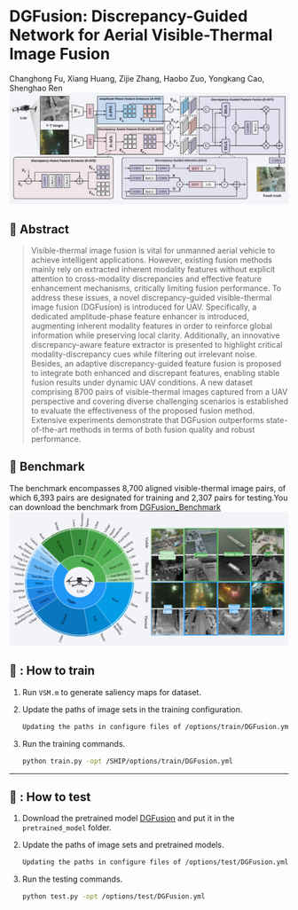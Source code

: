# DGFusion: Discrepancy-Guided Network for Aerial Visible-Thermal Image Fusion

Changhong Fu, Xiang Huang, Zijie Zhang, Haobo Zuo, Yongkang Cao, Shenghao Ren
<img src="./asserts/framework.svg" width="800px"/>


## <a name="abstract"></a>📎 Abstract
>Visible-thermal image fusion is vital for unmanned aerial vehicle to achieve intelligent applications. However, existing fusion methods mainly rely on extracted inherent modality features without explicit attention to cross-modality discrepancies and effective feature enhancement mechanisms, critically limiting fusion performance. To address these issues, a novel discrepancy-guided visible-thermal image fusion (DGFusion) is introduced for UAV. Specifically, a dedicated amplitude-phase feature enhancer is introduced, augmenting inherent modality features in order to reinforce global information while preserving local clarity. Additionally, an innovative discrepancy-aware feature extractor is presented to highlight critical modality-discrepancy cues while filtering out irrelevant noise. Besides, an adaptive discrepancy-guided feature fusion is proposed to integrate both enhanced and discrepant features, enabling stable fusion results under dynamic UAV conditions. A new dataset comprising 8700 pairs of visible-thermal images captured from a UAV perspective and covering diverse challenging scenarios is established to evaluate the effectiveness of the proposed fusion method. Extensive experiments demonstrate that DGFusion outperforms state-of-the-art methods in terms of both fusion quality and robust performance.

## <a name="Benchmark"></a> 🌈 Benchmark
The benchmark encompasses 8,700 aligned visible-thermal image pairs, of which 6,393 pairs are designated for training and 2,307 pairs for testing.You can download the benchmark from [DGFusion_Benchmark]()
<img src="./asserts/dataset.svg" width="800px"/>

## 🚀 : How to train

1. Run `VSM.m` to generate saliency maps for dataset.

2. Update the paths of image sets in the training configuration.

    ```bash
    Updating the paths in configure files of /options/train/DGFusion.yml
    ```

3. Run the training commands.

    ```bash
    python train.py -opt /SHIP/options/train/DGFusion.yml
    ```

---

## 🚀 : How to test

1. Download the pretrained model [DGFusion]() and put it in the `pretrained_model` folder.

2. Update the paths of image sets and pretrained models.

    ```bash
    Updating the paths in configure files of /options/test/DGFusion.yml
    ```

3. Run the testing commands.

    ```bash
    python test.py -opt /options/test/DGFusion.yml
    ```



